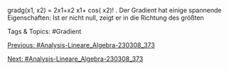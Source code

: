 gradg(x1, x2) = 
2x1+x2
x1+ cos( x2)!
.
Der Gradient hat einige spannende Eigenschaften: Ist er nicht null, zeigt er in die Richtung des größten

   Tags & Topics:
   #Gradient

[Previous: #Analysis-Lineare_Algebra-230308_373](Analysis-Lineare_Algebra-230308_373.md)

[Next: #Analysis-Lineare_Algebra-230308_373](Analysis-Lineare_Algebra-230308_373.md)